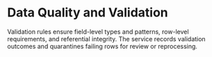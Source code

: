 # Data Quality and Validation

Validation rules ensure field-level types and patterns, row-level requirements, and referential integrity. The service records validation outcomes and quarantines failing rows for review or reprocessing.

